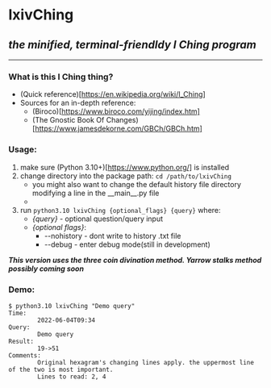 # __lxivChing__
## _the minified, terminal-friendldy I Ching program_
---

### What is this I Ching thing?
* (Quick reference)[https://en.wikipedia.org/wiki/I_Ching]
* Sources for an in-depth reference:
  * (Biroco)[https://www.biroco.com/yijing/index.htm]
  * (The Gnostic Book Of Changes)[https://www.jamesdekorne.com/GBCh/GBCh.htm]


### Usage:
1. make sure (Python 3.10+)[https://www.python.org/] is installed
2. change directory into the package path: `cd /path/to/lxivChing`
   * you might also want to change the default history file directory modifying a line in the \_\_main\_\_.py file
   * 
3. run `python3.10 lxivChing {optional_flags} {query}` where:
   * _{query}_ - optional question/query input
   * _{optional flags}_:
      * --nohistory - dont write to history .txt file
      * --debug - enter debug mode(still in development)

*__This version uses the three coin divination method. Yarrow stalks method possibly coming soon__* 

### Demo:
```
$ python3.10 lxivChing "Demo query"
Time:
        2022-06-04T09:34
Query: 
        Demo query
Result:
        19->51
Comments:
        Original hexagram's changing lines apply. the uppermost line of the two is most important.
        Lines to read: 2, 4
```



